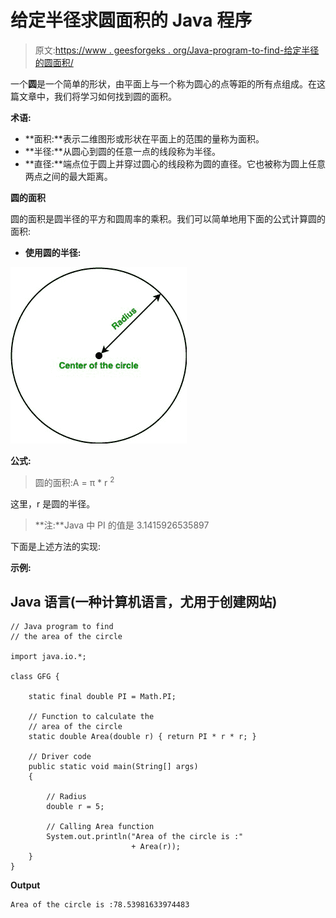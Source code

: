 # 给定半径求圆面积的 Java 程序

> 原文:[https://www . geesforgeks . org/Java-program-to-find-给定半径的圆面积/](https://www.geeksforgeeks.org/java-program-to-find-the-area-of-a-circle-given-the-radius/)

一个**圆**是一个简单的形状，由平面上与一个称为圆心的点等距的所有点组成。在这篇文章中，我们将学习如何找到圆的面积。

**术语:**

*   **面积:**表示二维图形或形状在平面上的范围的量称为面积。
*   **半径:**从圆心到圆的任意一点的线段称为半径。
*   **直径:**端点位于圆上并穿过圆心的线段称为圆的直径。它也被称为圆上任意两点之间的最大距离。

**圆的面积**

圆的面积是圆半径的平方和圆周率的乘积。我们可以简单地用下面的公式计算圆的面积:

*   **使用圆的半径:**

![](img/9914423defd6ec6bd7b7c0dc67927b47.png)

**公式:**

> 圆的面积:A = π * r <sup>2</sup>

这里，r 是圆的半径。

> **注:**Java 中 PI 的值是 3.1415926535897

下面是上述方法的实现:

**示例:**

## Java 语言(一种计算机语言，尤用于创建网站)

```
// Java program to find
// the area of the circle

import java.io.*;

class GFG {

    static final double PI = Math.PI;

    // Function to calculate the
    // area of the circle
    static double Area(double r) { return PI * r * r; }

    // Driver code
    public static void main(String[] args)
    {

        // Radius
        double r = 5;

        // Calling Area function
        System.out.println("Area of the circle is :"
                           + Area(r));
    }
}
```

**Output**

```
Area of the circle is :78.53981633974483
```